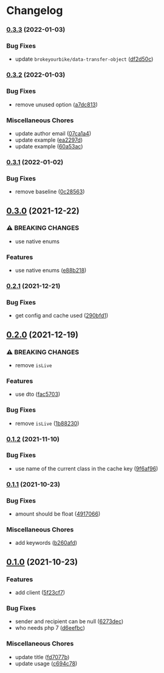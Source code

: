 # Changelog

### [0.3.3](https://www.github.com/brokeyourbike/fcmb-api-client-php/compare/v0.3.2...v0.3.3) (2022-01-03)


### Bug Fixes

* update `brokeyourbike/data-transfer-object` ([df2d50c](https://www.github.com/brokeyourbike/fcmb-api-client-php/commit/df2d50c95210a1101e36341f355ec09821c9d961))

### [0.3.2](https://www.github.com/brokeyourbike/fcmb-api-client-php/compare/v0.3.1...v0.3.2) (2022-01-03)


### Bug Fixes

* remove unused option ([a7dc813](https://www.github.com/brokeyourbike/fcmb-api-client-php/commit/a7dc813bfe77f55976b189f076ca1031f8aafe41))


### Miscellaneous Chores

* update author email ([07ca1a4](https://www.github.com/brokeyourbike/fcmb-api-client-php/commit/07ca1a48e450756690f64f623419b1e4c01b808d))
* update example ([ea2297d](https://www.github.com/brokeyourbike/fcmb-api-client-php/commit/ea2297dc69e9ccde7fbe478e0089f91480953f34))
* update example ([60a53ac](https://www.github.com/brokeyourbike/fcmb-api-client-php/commit/60a53ac0bd0df0aca35452ac346528a72d8870e3))

### [0.3.1](https://www.github.com/brokeyourbike/fcmb-api-client-php/compare/v0.3.0...v0.3.1) (2022-01-02)


### Bug Fixes

* remove baseline ([0c28563](https://www.github.com/brokeyourbike/fcmb-api-client-php/commit/0c28563c7e7f0acc860d966c58f57742ba86a316))

## [0.3.0](https://www.github.com/brokeyourbike/fcmb-api-client-php/compare/v0.2.1...v0.3.0) (2021-12-22)


### ⚠ BREAKING CHANGES

* use native enums

### Features

* use native enums ([e88b218](https://www.github.com/brokeyourbike/fcmb-api-client-php/commit/e88b2188965440228d7b921aa481a499960f5097))

### [0.2.1](https://www.github.com/brokeyourbike/fcmb-api-client-php/compare/v0.2.0...v0.2.1) (2021-12-21)


### Bug Fixes

* get config and cache used ([290bfd1](https://www.github.com/brokeyourbike/fcmb-api-client-php/commit/290bfd1708b3af8a319014fd9010b5c21fa3a529))

## [0.2.0](https://www.github.com/brokeyourbike/fcmb-api-client-php/compare/v0.1.2...v0.2.0) (2021-12-19)


### ⚠ BREAKING CHANGES

* remove `isLive`

### Features

* use dto ([fac5703](https://www.github.com/brokeyourbike/fcmb-api-client-php/commit/fac570372e22568f2cec3d1ad93b767dbbb808d1))


### Bug Fixes

* remove `isLive` ([1b88230](https://www.github.com/brokeyourbike/fcmb-api-client-php/commit/1b8823022df9795d129451a065d2af69574b7c76))

### [0.1.2](https://www.github.com/brokeyourbike/fcmb-api-client-php/compare/v0.1.1...v0.1.2) (2021-11-10)


### Bug Fixes

* use name of the current class in the cache key ([9f6af96](https://www.github.com/brokeyourbike/fcmb-api-client-php/commit/9f6af964b099d278e2388d893a489357e866b4b4))

### [0.1.1](https://www.github.com/brokeyourbike/fcmb-api-client-php/compare/v0.1.0...v0.1.1) (2021-10-23)


### Bug Fixes

* amount should be float ([4917066](https://www.github.com/brokeyourbike/fcmb-api-client-php/commit/4917066d9bee89975842c4574cee023ea40d35ed))


### Miscellaneous Chores

* add keywords ([b260afd](https://www.github.com/brokeyourbike/fcmb-api-client-php/commit/b260afd1dddce687d3fd98376fc7ef6cbb7073cc))

## [0.1.0](https://www.github.com/brokeyourbike/fcmb-api-client-php/compare/v0.0.1...v0.1.0) (2021-10-23)


### Features

* add client ([5f23cf7](https://www.github.com/brokeyourbike/fcmb-api-client-php/commit/5f23cf70e7a140d70a87453f9406bcf12f0ba503))


### Bug Fixes

* sender and recipient can be null ([6273dec](https://www.github.com/brokeyourbike/fcmb-api-client-php/commit/6273dec547655a6f1d04c2d45eee12636b6b54b0))
* who needs php 7 ([d6eefbc](https://www.github.com/brokeyourbike/fcmb-api-client-php/commit/d6eefbc0156e62606e49d5ba66c60af7de1e4093))


### Miscellaneous Chores

* update title ([fd7077b](https://www.github.com/brokeyourbike/fcmb-api-client-php/commit/fd7077bb4a46e7daa632fe126dfb06c4add4a9c4))
* update usage ([c694c78](https://www.github.com/brokeyourbike/fcmb-api-client-php/commit/c694c782d1e95c5e8a0a3fca1b79197e57a97ee7))
